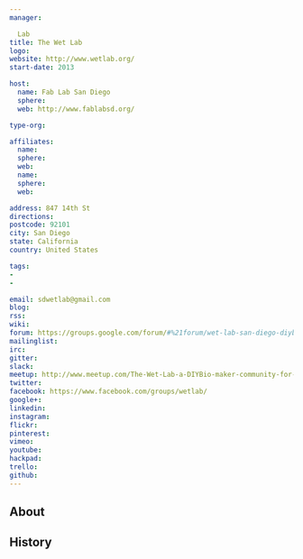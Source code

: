 ```yaml
---
manager:

  Lab
title: The Wet Lab
logo:
website: http://www.wetlab.org/
start-date: 2013

host:
  name: Fab Lab San Diego
  sphere:
  web: http://www.fablabsd.org/

type-org:

affiliates:
  name:
  sphere:
  web:
  name:
  sphere:
  web:

address: 847 14th St
directions:
postcode: 92101
city: San Diego
state: California
country: United States

tags:
-
-

email: sdwetlab@gmail.com
blog:
rss:
wiki:
forum: https://groups.google.com/forum/#%21forum/wet-lab-san-diego-diybio
mailinglist:
irc:
gitter:
slack:
meetup: http://www.meetup.com/The-Wet-Lab-a-DIYBio-maker-community-for-algae-enthusiasts/
twitter:
facebook: https://www.facebook.com/groups/wetlab/
google+:
linkedin:
instagram:
flickr:
pinterest:
vimeo:
youtube:
hackpad:
trello:
github:
---
```


## About

## History
